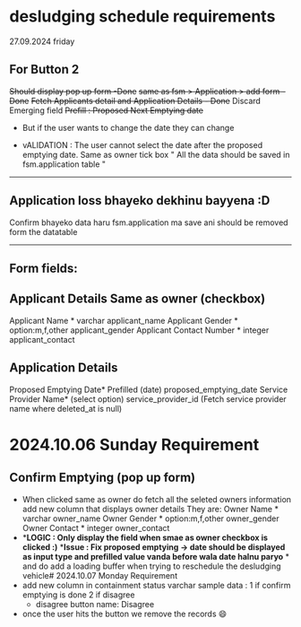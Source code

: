 # desludging schedule requirements

27.09.2024 friday

## For Button 2

~~Should display pop up form -Done~~
~~same as fsm > Application > add form - Done~~
~~Fetch Applicants detail and Application Details - Done~~
Discard Emerging field
~~Prefill : Proposed Next Emptying date~~

- But if the user wants to change the date they can change

+ vALIDATION :  The user cannot select the date after the proposed emptying date.
  Same as owner tick box
  " All the data should be saved in fsm.application table "

---

Application loss bhayeko dekhinu bayyena :D
-------------------------------------------

Confirm bhayeko data haru fsm.application ma save ani should be removed form the datatable

---

Form fields:
------------

Applicant Details                               Same as owner (checkbox)
------------------------------------------------------------------------

Applicant Name *                   varchar                     applicant_name
Applicant Gender *                 option:m,f,other       applicant_gender
Applicant Contact Number *   integer                     applicant_contact

Application Details
-------------------

Proposed Emptying Date*    Prefilled (date)          proposed_emptying_date
Service Provider Name*      (select option)          service_provider_id
(Fetch service provider name where deleted_at is null)

# 2024.10.06 Sunday Requirement

## Confirm Emptying (pop up form)

- When clicked same as owner do fetch all the seleted owners information
  add new column that displays owner details
  They are:
  Owner Name *             varchar                     owner_name
  Owner Gender *           option:m,f,other      owner_gender
  Owner Contact *           integer                    owner_contact
- ***LOGIC : Only display the field when smae as owner checkbox is clicked :)**
  ***Issue : Fix proposed emptying -> date should be displayed as input type and prefilled value vanda before wala date halnu paryo** *
  and do add a loading buffer when trying to reschedule the desludging vehicle# 2024.10.07 Monday Requirement
- add new column in containment
  status varchar
  sample data : 1 if confirm emptying is done
  2 if disagree
  - disagree button name: Disagree
- once the user hits the button we remove the records 😄
